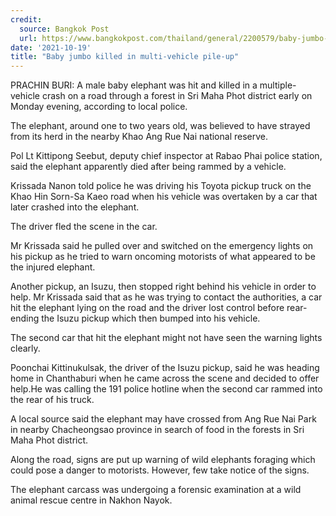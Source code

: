 ```yaml
---
credit:
  source: Bangkok Post
  url: https://www.bangkokpost.com/thailand/general/2200579/baby-jumbo-killed-in-multi-vehicle-pile-up
date: '2021-10-19'
title: "Baby jumbo killed in multi-vehicle pile-up"
---
```

PRACHIN BURI: A male baby elephant was hit and killed in a multiple-vehicle crash on a road through a forest in Sri Maha Phot district early on Monday evening, according to local police.

The elephant, around one to two years old, was believed to have strayed from its herd in the nearby Khao Ang Rue Nai national reserve.

Pol Lt Kittipong Seebut, deputy chief inspector at Rabao Phai police station, said the elephant apparently died after being rammed by a vehicle.

Krissada Nanon told police he was driving his Toyota pickup truck on the Khao Hin Sorn-Sa Kaeo road when his vehicle was overtaken by a car that later crashed into the elephant. 

The driver fled the scene in the car.

Mr Krissada said he pulled over and switched on the emergency lights on his pickup as he tried to warn oncoming motorists of what appeared to be the injured elephant.

Another pickup, an Isuzu, then stopped right behind his vehicle in order to help. Mr Krissada said that as he was trying to contact the authorities, a car hit the elephant lying on the road and the driver lost control before rear-ending the Isuzu pickup which then bumped into his vehicle. 

The second car that hit the elephant might not have seen the warning lights clearly.

Poonchai Kittinukulsak, the driver of the Isuzu pickup, said he was heading home in Chanthaburi when he came across the scene and decided to offer help.He was calling the 191 police hotline when the second car rammed into the rear of his truck.

A local source said the elephant may have crossed from Ang Rue Nai Park in nearby Chacheongsao province in search of food in the forests in Sri Maha Phot district. 

Along the road, signs are put up warning of wild elephants foraging which could pose a danger to motorists. However, few take notice of the signs. 

The elephant carcass was undergoing a forensic examination at a wild animal rescue centre in Nakhon Nayok.
